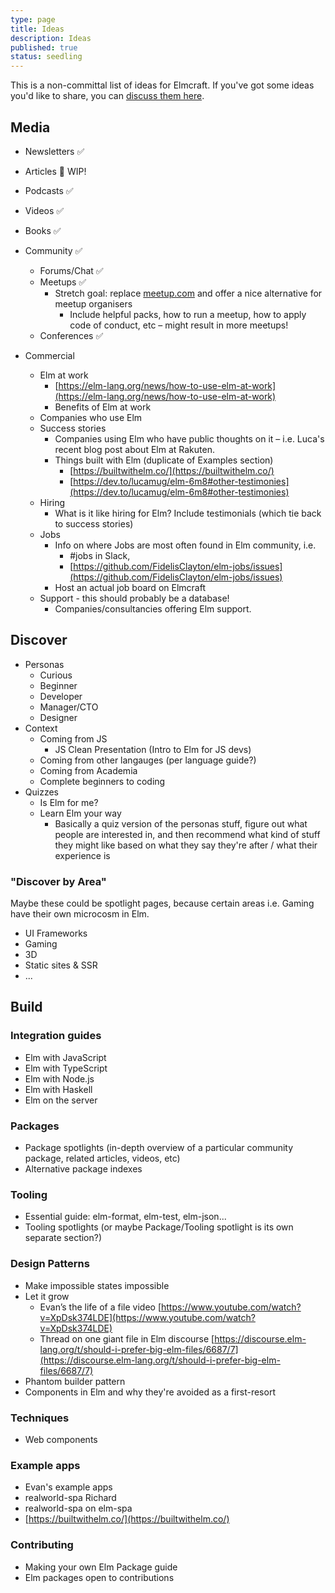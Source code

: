 ```yaml
---
type: page
title: Ideas
description: Ideas
published: true
status: seedling
---
```


This is a non-committal list of ideas for Elmcraft. If you've got some ideas you'd like to share, you can [discuss them here](/discuss).

## Media

- Newsletters ✅
- Articles 🚧 WIP!
- Podcasts ✅
- Videos ✅
- Books ✅

- Community ✅
  - Forums/Chat ✅
  - Meetups ✅
    - Stretch goal: replace [meetup.com](http://meetup.com) and offer a nice alternative for meetup organisers
      - Include helpful packs, how to run a meetup, how to apply code of conduct, etc – might result in more meetups!
  - Conferences ✅

- Commercial
    - Elm at work
        - [https://elm-lang.org/news/how-to-use-elm-at-work](https://elm-lang.org/news/how-to-use-elm-at-work)
        - Benefits of Elm at work
    - Companies who use Elm
    - Success stories
        - Companies using Elm who have public thoughts on it – i.e. Luca's recent blog post about Elm at Rakuten.
        - Things built with Elm (duplicate of Examples section)
            - [https://builtwithelm.co/](https://builtwithelm.co/)
            - [https://dev.to/lucamug/elm-6m8#other-testimonies](https://dev.to/lucamug/elm-6m8#other-testimonies)
    - Hiring
        - What is it like hiring for Elm? Include testimonials (which tie back to success stories)
    - Jobs
        - Info on where Jobs are most often found in Elm community, i.e.
            - #jobs in Slack,
            - [https://github.com/FidelisClayton/elm-jobs/issues](https://github.com/FidelisClayton/elm-jobs/issues)
        - Host an actual job board on Elmcraft
    - Support - this should probably be a database!
        - Companies/consultancies offering Elm support.


## Discover

- Personas
  - Curious
  - Beginner
  - Developer
  - Manager/CTO
  - Designer
- Context
  - Coming from JS
    - JS Clean Presentation (Intro to Elm for JS devs)
  - Coming from other langauges (per language guide?)
  - Coming from Academia
  - Complete beginners to coding
- Quizzes
  - Is Elm for me?
  - Learn Elm your way
    - Basically a quiz version of the personas stuff, figure out what people are interested in, and then recommend what kind of stuff they might like based on what they say they're after / what their experience is

### "Discover by Area"

Maybe these could be spotlight pages, because certain areas i.e. Gaming have their own microcosm in Elm.

- UI Frameworks
- Gaming
- 3D
- Static sites & SSR
- ...


## Build

### Integration guides

- Elm with JavaScript
- Elm with TypeScript
- Elm with Node.js
- Elm with Haskell
- Elm on the server

### Packages
- Package spotlights (in-depth overview of a particular community package, related articles, videos, etc)
- Alternative package indexes

### Tooling
- Essential guide: elm-format, elm-test, elm-json...
- Tooling spotlights (or maybe Package/Tooling spotlight is its own separate section?)

### Design Patterns

- Make impossible states impossible
- Let it grow
    - Evan’s the life of a file video [https://www.youtube.com/watch?v=XpDsk374LDE](https://www.youtube.com/watch?v=XpDsk374LDE)
    - Thread on one giant file in Elm discourse  [https://discourse.elm-lang.org/t/should-i-prefer-big-elm-files/6687/7](https://discourse.elm-lang.org/t/should-i-prefer-big-elm-files/6687/7)
- Phantom builder pattern
- Components in Elm and why they're avoided as a first-resort

### Techniques

- Web components

### Example apps

- Evan's example apps
- realworld-spa Richard
- realworld-spa on elm-spa
- [https://builtwithelm.co/](https://builtwithelm.co/)

### Contributing

- Making your own Elm Package guide
- Elm packages open to contributions
